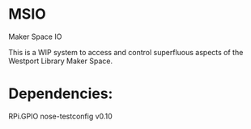# MSIO
Maker Space IO

This is a WIP system to access and control superfluous aspects of the Westport Library Maker Space.

# Dependencies:

RPi.GPIO
nose-testconfig v0.10
